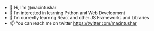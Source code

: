 - 👋 Hi, I’m @macintushar
- 👀 I’m interested in learning Python and Web Development
- 🌱 I’m currently learning React and other JS Frameworks and Libraries
- 📫 You can reach me on twitter https://twitter.com/macintushar

<!---
macintushar/macintushar is a ✨ special ✨ repository because its `README.md` (this file) appears on your GitHub profile.
You can click the Preview link to take a look at your changes.
--->
